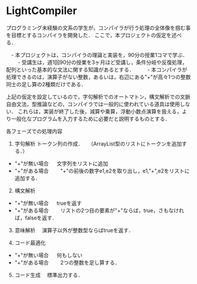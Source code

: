 LightCompiler
=============

プログラミング未経験の文系の学生が，コンパイラが行う処理の全体像を掴む事を目標とするコンパイラを開発した．
ここで，本プロジェクトの仮定を述べる．

　- 本プロジェクトは，コンパイラの理論と実装を，90分の授業1コマで学ぶ．
　 
　- 受講生は，週1回90分の授業を3ヶ月ほど受講し，条件分岐や反復処理，配列といった基本的な文法に関する知識があるとする．
　
　- 本コンパイラが処理できるのは，演算子がない整数，あるいは，右辺にある"+"が高々1つの整数同士の足し算の2種類だけである．


上記の仮定を設定しているので，字句解析でのオートマトン，構文解析での文脈自由文法，型推論などの，コンパイラでは一般的に使われている道具は使用しない．
これらは，実装が終了した後，減算や乗算，浮動小数点演算を扱える，より一般化なプログラムを入力するために必要だと説明するものとする．

各フェーズでの処理内容

1. 字句解析
トークン列の作成．　　（ArrayList型のリストにトークンを追加する．）
 - "+"が無い場合
　  文字列をリストに追加
 - "+"がある場合
 　　"+"の前後の数字e1,e2を取り出し，e1,"+",e2をリストに追加する．

2. 構文解析
 - "+"が無い場合
　  trueを返す
 - "+"がある場合
 　　リストの2つ目の要素が"+"ならば，true，さもなければ，falseを返す．

3. 意味解析
　演算子以外が整数型ならばtrueを返す．

4. コード最適化
 - "+"が無い場合
　  何もしない
 - "+"がある場合
 　　2つの整数を足し算する．

5. コード生成
　標準出力する．

